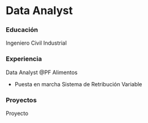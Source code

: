 # Data Analyst

### Educación
Ingeniero Civil Industrial

### Experiencia
Data Analyst @PF Alimentos
- Puesta en marcha Sistema de Retribución Variable

### Proyectos
Proyecto
